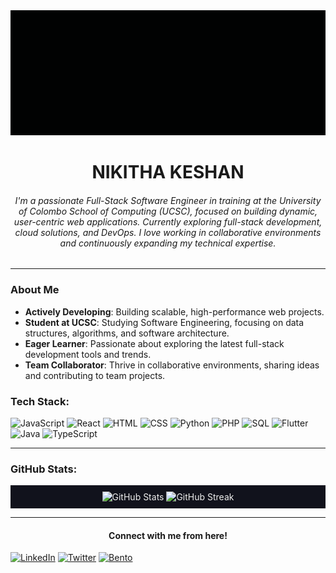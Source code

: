 <div align="center">
   <img src="./workflows/Welcome to the Era! (1).gif" alt="Welcome Banner" style="width:100%; height:200px; object-fit:cover;" />
</div>


<div align="center">
   <h1> NIKITHA KESHAN </h1>
</div>


<div align="center">
   <h6> I'm a passionate Full-Stack Software Engineer in training at the University of Colombo School of Computing (UCSC), focused on building dynamic, user-centric web applications. Currently exploring full-stack development, cloud solutions, and DevOps. I love working in collaborative environments and continuously expanding my technical expertise.</h6>
</div>

---

### About Me
-  **Actively Developing**: Building scalable, high-performance web projects.
-  **Student at UCSC**: Studying Software Engineering, focusing on data structures, algorithms, and software architecture.
-  **Eager Learner**: Passionate about exploring the latest full-stack development tools and trends.
-  **Team Collaborator**: Thrive in collaborative environments, sharing ideas and contributing to team projects.


### Tech Stack:
![JavaScript](https://img.shields.io/badge/JavaScript-F7DF1E?style=for-the-badge&logo=javascript&logoColor=black) ![React](https://img.shields.io/badge/React-61DAFB?style=for-the-badge&logo=react&logoColor=black) ![HTML](https://img.shields.io/badge/HTML-E34F26?style=for-the-badge&logo=html5&logoColor=white) ![CSS](https://img.shields.io/badge/CSS-1572B6?style=for-the-badge&logo=css3&logoColor=white) ![Python](https://img.shields.io/badge/Python-3776AB?style=for-the-badge&logo=python&logoColor=white) ![PHP](https://img.shields.io/badge/PHP-777BB4?style=for-the-badge&logo=php&logoColor=white) ![SQL](https://img.shields.io/badge/SQL-4479A1?style=for-the-badge&logo=postgresql&logoColor=white) ![Flutter](https://img.shields.io/badge/Flutter-02569B?style=for-the-badge&logo=flutter&logoColor=white) ![Java](https://img.shields.io/badge/java-%23ED8B00.svg?style=for-the-badge&logo=openjdk&logoColor=white) ![TypeScript](https://img.shields.io/badge/typescript-%23007ACC.svg?style=for-the-badge&logo=typescript&logoColor=white) 

---

### GitHub Stats:
<div align="center" style="background-color: #11121c; color: #EEEEEE; padding: 10px; border-radius: 0px;">
   <img src="https://github-readme-stats.vercel.app/api?username=nikithaKesh&show_icons=true&theme=dark&bg_color=11121c&title_color=edf2f2&text_color=9f9f9f&icon_color=79b5ff"  alt="GitHub Stats" style="border-radius: 0px;"/> <img src="https://streak-stats.demolab.com/?user=nikithaKesh&theme=github_dark&background=11121c&border=31363F&color=edf2f2" alt="GitHub Streak" margin-top: 10px;"/>
</div>


---
<div align="center">
 <H4> Connect with me from here! </H4>
</div>

[![LinkedIn](https://img.shields.io/badge/LinkedIn-0A66C2?style=for-the-badge&logo=linkedin&logoColor=white)](https://linkedin.com/in/nikithakesh) [![Twitter](https://img.shields.io/badge/Twitter-1DA1F2?style=for-the-badge&logo=twitter&logoColor=white)](https://twitter.com/_zo_no_) [![Bento](https://img.shields.io/badge/Bento-333333?style=for-the-badge&logo=data:image/svg+xml;base64,PHN2ZyB4bWxucz0iaHR0cDovL3d3dy53My5vcmcvMjAwMC9zdmciIHZpZXdCb3g9IjAgMCAyNDAgMjQwIiBmaWxsPSIjZmZmIj48cGF0aCBkPSJNMTIwIDI0MEM1My40IDQwIDAgMCAwIDEyMCAwYzY2LjYgMCAxMjAgNTMuNCAxMjAgMTIwcy01My40IDEyMC0xMjAgMTIwem0wLTIyMGMtNTUgMC05MCA0NC45LTkwIDkwczM1IDkwIDkwIDkwYzUyLjUgMCA5MC00NC45IDkwLTkwcy00NC45LTkwLTkwLTkwem0xMiA5MmgzMnYzMGgtMzJ2LTMwem0tMjQtMjZoMjB2NTBoLTIwdjUwSDg4di01MGgyMHYtNTB6Ii8+PC9zdmc+)](https://bento.me/nikithagithub)
